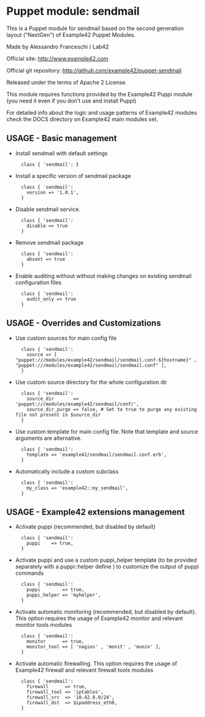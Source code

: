 # Puppet module: sendmail

This is a Puppet module for sendmail based on the second generation layout ("NextGen") of Example42 Puppet Modules.

Made by Alessandro Franceschi / Lab42

Official site: http://www.example42.com

Official git repository: http://github.com/example42/puppet-sendmail

Released under the terms of Apache 2 License.

This module requires functions provided by the Example42 Puppi module (you need it even if you don't use and install Puppi)

For detailed info about the logic and usage patterns of Example42 modules check the DOCS directory on Example42 main modules set.

## USAGE - Basic management

* Install sendmail with default settings

        class { 'sendmail': }

* Install a specific version of sendmail package

        class { 'sendmail':
          version => '1.0.1',
        }

* Disable sendmail service.

        class { 'sendmail':
          disable => true
        }

* Remove sendmail package

        class { 'sendmail':
          absent => true
        }

* Enable auditing without without making changes on existing sendmail configuration files

        class { 'sendmail':
          audit_only => true
        }


## USAGE - Overrides and Customizations
* Use custom sources for main config file 

        class { 'sendmail':
          source => [ "puppet:///modules/example42/sendmail/sendmail.conf-${hostname}" , "puppet:///modules/example42/sendmail/sendmail.conf" ], 
        }


* Use custom source directory for the whole configuration dir

        class { 'sendmail':
          source_dir       => 'puppet:///modules/example42/sendmail/conf/',
          source_dir_purge => false, # Set to true to purge any existing file not present in $source_dir
        }

* Use custom template for main config file. Note that template and source arguments are alternative. 

        class { 'sendmail':
          template => 'example42/sendmail/sendmail.conf.erb',
        }

* Automatically include a custom subclass

        class { 'sendmail':
          my_class => 'example42::my_sendmail',
        }


## USAGE - Example42 extensions management 
* Activate puppi (recommended, but disabled by default)

        class { 'sendmail':
          puppi    => true,
        }

* Activate puppi and use a custom puppi_helper template (to be provided separately with a puppi::helper define ) to customize the output of puppi commands 

        class { 'sendmail':
          puppi        => true,
          puppi_helper => 'myhelper', 
        }

* Activate automatic monitoring (recommended, but disabled by default). This option requires the usage of Example42 monitor and relevant monitor tools modules

        class { 'sendmail':
          monitor      => true,
          monitor_tool => [ 'nagios' , 'monit' , 'munin' ],
        }

* Activate automatic firewalling. This option requires the usage of Example42 firewall and relevant firewall tools modules

        class { 'sendmail':       
          firewall      => true,
          firewall_tool => 'iptables',
          firewall_src  => '10.42.0.0/24',
          firewall_dst  => $ipaddress_eth0,
        }

